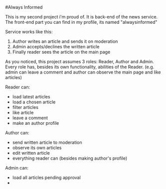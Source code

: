 #Always Informed

This is my second project i'm proud of. It is back-end of the news service. The front-end part you can find in my profile, its named "alwaysinformed"

Service works like this:
1) Author writes an article and sends it on moderation
2) Admin accepts/declines the written article
3) Finally reader sees the article on the main page

As you noticed, this project assumes 3 roles: Reader, Author and Admin. Every role has, besides its own functionality, abilities of the Reader.
(e.g. admin can leave a comment and author can observe the main page and like articles)

Reader can:
- load latest articles
- load a chosen article
- filter articles
- like article
- leave a comment
- make an author profile

Author can:
- send written article to moderation
- observe its own articles
- edit written article
- everything reader can (besides making author's profile)

Admin can:
- load all articles pending approval
- 
